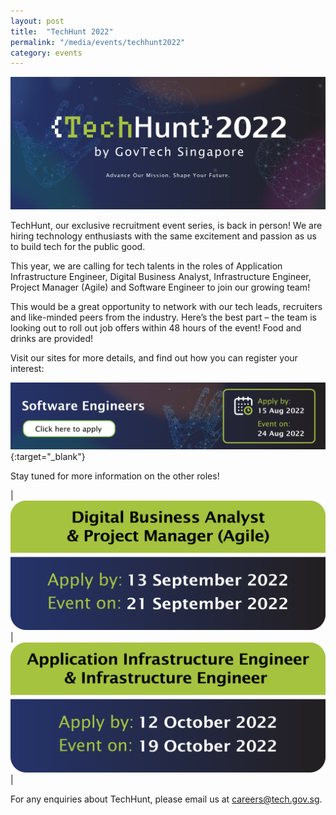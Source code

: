```yaml
---
layout: post
title:  "TechHunt 2022"
permalink: "/media/events/techhunt2022"
category: events
---
```


![TechHunt 2022](/images/media/events/TechHunt2022-Header2.png)
 
TechHunt, our exclusive recruitment event series, is back in person! We are hiring technology enthusiasts with the same excitement and passion as us to build tech for the public good.

This year, we are calling for tech talents in the roles of Application Infrastructure Engineer, Digital Business Analyst, Infrastructure Engineer, Project Manager (Agile) and Software Engineer to join our growing team! 

This would be a great opportunity to network with our tech leads, recruiters and like-minded peers from the industry. Here’s the best part – the team is looking out to roll out job offers within 48 hours of the event! Food and drinks are provided!


Visit our sites for more details, and find out how you can register your interest:


[![TechHunt 2022 - Software Engineers](/images/media/events/TechHunt2022-SoftwareEngineers.png)](https://go.gov.sg/techhunt2022-swe){:target="_blank"}


Stay tuned for more information on the other roles!


| ![TechHunt 2022 - Digital Business Analyst and Project Manager ](/images/media/events/TechHunt2022-DBA_PMA.jpg)      | ![TechHunt 2022 - Application Infrastructure Engineer and Infrastructure Engineer](/images/media/events/TechHunt2022-AIE_IE.png)       |


For any enquiries about TechHunt, please email us at <careers@tech.gov.sg>.

